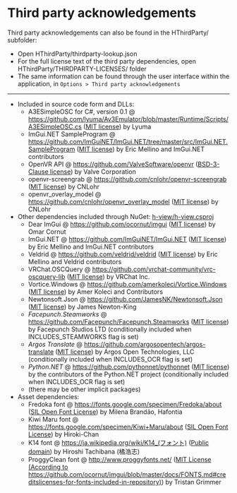 Third party acknowledgements
=====

Third party acknowledgements can also be found in the HThirdParty/ subfolder:
- Open HThirdParty/thirdparty-lookup.json
- For the full license text of the third party dependencies, open HThirdParty/THIRDPARTY-LICENSES/ folder
- The same information can be found through the user interface within the application, in `Options > Third party acknowledgements`

---

- Included in source code form and DLLs:
    - A3ESimpleOSC for C#, version 0.1 @ https://github.com/lyuma/Av3Emulator/blob/master/Runtime/Scripts/A3ESimpleOSC.cs ([MIT license](https://github.com/lyuma/Av3Emulator/blob/master/Runtime/Scripts/A3ESimpleOSC.cs)) by Lyuma
    - ImGui.NET SampleProgram @ https://github.com/ImGuiNET/ImGui.NET/tree/master/src/ImGui.NET.SampleProgram ([MIT license](https://github.com/ImGuiNET/ImGui.NET/blob/master/LICENSE)) by Eric Mellino and ImGui.NET contributors
    - OpenVR API @ https://github.com/ValveSoftware/openvr ([BSD-3-Clause license](https://github.com/ValveSoftware/openvr/blob/master/LICENSE)) by Valve Corporation
    - openvr-screengrab @ https://github.com/cnlohr/openvr-screengrab ([MIT license](https://github.com/cnlohr/openvr-screengrab/blob/master/LICENSE)) by CNLohr
    - openvr_overlay_model @ https://github.com/cnlohr/openvr_overlay_model ([MIT license](https://github.com/cnlohr/openvr_overlay_model/blob/master/LICENSE)) by CNLohr
- Other dependencies included through NuGet: [h-view/h-view.csproj](h-view/h-view.csproj)
    - Dear ImGui @ https://github.com/ocornut/imgui ([MIT license](https://github.com/ocornut/imgui/blob/master/LICENSE.txt)) by Omar Cornut
    - ImGui.NET @ https://github.com/ImGuiNET/ImGui.NET ([MIT license](https://github.com/ImGuiNET/ImGui.NET/blob/master/LICENSE)) by Eric Mellino and ImGui.NET contributors
    - Veldrid @ https://github.com/veldrid/veldrid ([MIT license](https://github.com/veldrid/veldrid/blob/master/LICENSE)) by Eric Mellino and Veldrid contributors
    - VRChat.OSCQuery @ https://github.com/vrchat-community/vrc-oscquery-lib ([MIT license](https://github.com/Facepunch/Facepunch.Steamworks/blob/master/LICENSE)) by VRChat Inc.
    - Vortice.Windows @ https://github.com/amerkoleci/Vortice.Windows ([MIT license](https://github.com/amerkoleci/Vortice.Windows/blob/main/LICENSE)) by Amer Koleci and Contributors
    - Newtonsoft.Json @ https://github.com/JamesNK/Newtonsoft.Json ([MIT license](https://github.com/JamesNK/Newtonsoft.Json/blob/master/LICENSE.md)) by James Newton-King
    - *Facepunch.Steamworks* @ https://github.com/Facepunch/Facepunch.Steamworks ([MIT license](https://github.com/Facepunch/Facepunch.Steamworks/blob/master/LICENSE)) by Facepunch Studios LTD (conditionally included when INCLUDES_STEAMWORKS flag is set)
    - *Argos Translate* @ https://github.com/argosopentech/argos-translate ([MIT license](https://github.com/argosopentech/argos-translate/blob/master/LICENSE)) by Argos Open Technologies, LLC (conditionally included when INCLUDES_OCR flag is set)
    - *Python.NET* @ https://github.com/pythonnet/pythonnet ([MIT license](https://github.com/pythonnet/pythonnet/blob/master/LICENSE)) by the contributors of the Python.NET project (conditionally included when INCLUDES_OCR flag is set)
    - (there may be other implicit packages)
- Asset dependencies:
    - Fredoka font @ https://fonts.google.com/specimen/Fredoka/about ([SIL Open Font License](https://fonts.google.com/attribution)) by Milena Brandão, Hafontia
    - Kiwi Maru font @ https://fonts.google.com/specimen/Kiwi+Maru/about ([SIL Open Font License](https://fonts.google.com/attribution)) by Hiroki-Chan
    - K14 font @ https://ja.wikipedia.org/wiki/K14_(フォント) ([Public domain](https://ja.wikipedia.org/wiki/K14_(フォント))) by Hiroshi Tachibana (橘浩志)
    - ProggyClean font @ http://www.proggyfonts.net/ ([MIT License (According to https://github.com/ocornut/imgui/blob/master/docs/FONTS.md#creditslicenses-for-fonts-included-in-repository)](https://github.com/ocornut/imgui/blob/master/docs/FONTS.md#creditslicenses-for-fonts-included-in-repository)) by Tristan Grimmer
